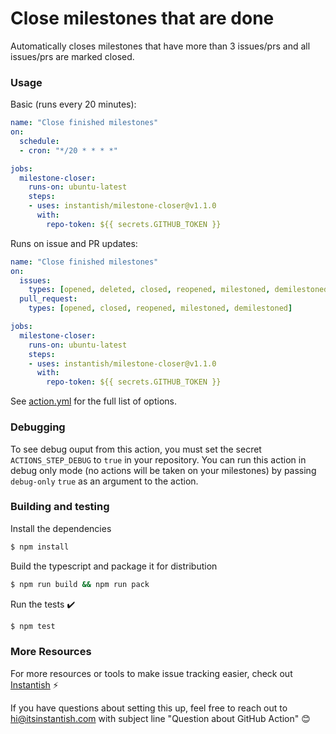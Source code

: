 # Close milestones that are done

Automatically closes milestones that have more than 3 issues/prs and all issues/prs are marked closed.

### Usage

Basic (runs every 20 minutes):
```yaml
name: "Close finished milestones"
on:
  schedule:
  - cron: "*/20 * * * *"

jobs:
  milestone-closer:
    runs-on: ubuntu-latest
    steps:
    - uses: instantish/milestone-closer@v1.1.0
      with:
        repo-token: ${{ secrets.GITHUB_TOKEN }}
```

Runs on issue and PR updates:
```yaml
name: "Close finished milestones"
on:
  issues:
    types: [opened, deleted, closed, reopened, milestoned, demilestoned]
  pull_request:
    types: [opened, closed, reopened, milestoned, demilestoned]

jobs:
  milestone-closer:
    runs-on: ubuntu-latest
    steps:
    - uses: instantish/milestone-closer@v1.1.0
      with:
        repo-token: ${{ secrets.GITHUB_TOKEN }}
```

See [action.yml](./action.yml) for the full list of options.

### Debugging

To see debug ouput from this action, you must set the secret `ACTIONS_STEP_DEBUG` to `true` in your repository. You can run this action in debug only mode (no actions will be taken on your milestones) by passing `debug-only` `true` as an argument to the action.

### Building and testing

Install the dependencies
```bash
$ npm install
```

Build the typescript and package it for distribution
```bash
$ npm run build && npm run pack
```

Run the tests :heavy_check_mark:
```bash
$ npm test
```

### More Resources

For more resources or tools to make issue tracking easier, check out [Instantish](https://itsinstantish.com) ⚡️

If you have questions about setting this up, feel free to reach out to hi@itsinstantish.com with subject line "Question about GitHub Action" 😊
